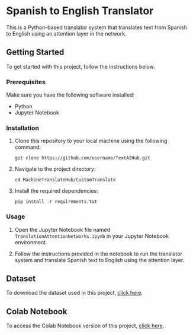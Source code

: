# Spanish to English Translator

This is a Python-based translator system that translates text from Spanish to English using an attention layer in the network.

## Getting Started

To get started with this project, follow the instructions below.

### Prerequisites

Make sure you have the following software installed:

- Python 
- Jupyter Notebook 

### Installation

1. Clone this repository to your local machine using the following command:

   ```shell
   git clone https://github.com/username/TextAIHub.git
   ```
2. Navigate to the project directory:

    ```shell
    cd MachineTranslateHub/CustomTranslate
    ```
3. Install the required dependencies:

    ```shell
    pip install -r requirements.txt
    ```

### Usage

1. Open the Jupyter Notebook file named `TranslationAttentionNetworks.ipynb` in your Jupyter Notebook environment.

2. Follow the instructions provided in the notebook to run the translator system and translate Spanish text to English using the attention layer.

## Dataset
To download the dataset used in this project, [click here](https://www.example.com/dataset).

## Colab Notebook
To access the Colab Notebook version of this project, [click here](https://colab.research.google.com/drive/16qg0KLPS9czU-UZovZvUDoL2MeJlC5g6).
